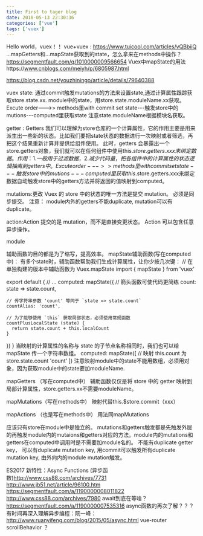 ```yaml
---
title: First to tager blog
date: 2018-05-13 22:30:36
categories: ['vue']
tags: ['vuex']
---
```

Hello world，vuex！！
vue+vuex : https://www.tuicool.com/articles/vQBbiiQ
...mapGetters和...mapState获取到的state，怎么拿来在methods中操作？https://segmentfault.com/q/1010000009566654
Vuex中mapState的用法https://www.cnblogs.com/meiyh/p/6805987.html

https://blog.csdn.net/youzhiningo/article/details/79640388

vuex 
state: 通过commit触发mutations的方法来设置state,通过计算属性跟踪获取store.state.xx.
module中的state，用store.state.moduleName.xx获取。
Excute order--->> methods里with commit set state---触发store中的mutions---computed里获取state
注意state.moduleName根据模块名获取。

getter : Getters 我们可以理解为store仓库的一个计算属性，它的作用主要是用来派生出一些新的状态。比如我们要把state状态的数据进行一次映射或者筛选，再把这个结果重新计算并提供给组件使用。
此时，getters 会暴露出一个store.getters对象，我们就可以在任何组件中使用this.$store.getters.xxx来绑定数据。
作用：1. 一般用于过滤数据，
     2.减少代码量，把各组件中的计算属性的状态逻辑抽离到getters中。
Excute order--->> methods里with commit set state---触发store中的mutions---computed里获取this.$store.getters.xxx来绑定数据自动触发store中的getters方法并将返回的值映射到computed。

mutations:更改 Vuex 的 store 中的状态的唯一方法是提交 mutation。 必须是同步提交。
注意： module内外的getters不能duplicate,  mutation可以有duplicate。

action:Action 提交的是 mutation，而不是直接变更状态。
Action 可以包含任意异步操作。

module


辅助函数的目的都是为了缩写，提高效率。
mapState辅助函数(写在computed中)：
有多个state时，辅助函数帮助我们生成计算属性，让你少按几次键：
// 在单独构建的版本中辅助函数为 Vuex.mapState
import { mapState } from 'vuex'

export default {
  // ...
  computed: mapState({
    // 箭头函数可使代码更简练
    count: state => state.count,

    // 传字符串参数 'count' 等同于 `state => state.count`
    countAlias: 'count',

    // 为了能够使用 `this` 获取局部状态，必须使用常规函数
    countPlusLocalState (state) {
      return state.count + this.localCount
    }
  })
}
当映射的计算属性的名称与 state 的子节点名称相同时，我们也可以给 mapState 传一个字符串数组。
computed: mapState([
  // 映射 this.count 为 store.state.count
  'count'
])
注意映射module中的state不能用数组，必须用对象，因为获取module中的state要加moduleName.

mapGetters （写在computed中）
辅助函数仅仅是将 store 中的 getter 映射到局部计算属性，store.getters.xx不需要moduleName。

mapMutations（写在methods中）
映射代替this.$store.commit（xxx）

mapActions （也是写在methods中）
用法同mapMutations

应该只有store在module中是独立的。
mutations和getters触发都是先触发外层的再触发module内的mutaions和getters对应的方法。module内的mutations和getters在computed中调用时是不需要加module名的。
不能有duplicate getter key， 可以有duplicate mutation key, 用commit可以触发所有duplicate mutation key, 由外向内的module mutation触发。

ES2017 新特性：Async Functions (异步函数)http://www.css88.com/archives/7731
http://www.jb51.net/article/96100.htm
https://segmentfault.com/a/1190000008011822
http://www.css88.com/archives/7980
await到底在等啥？https://segmentfault.com/a/1190000007535316
async函数的再次了解？？？
有时间再深入理解异步编程：阮一峰： http://www.ruanyifeng.com/blog/2015/05/async.html
vue-router  scrollBehavior ？
